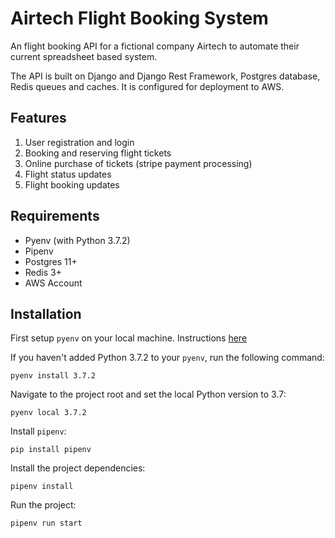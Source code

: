 # Airtech Flight Booking System
An flight booking API for a fictional company Airtech to automate their current spreadsheet based system.

The API is built on Django and Django Rest Framework, Postgres database, Redis queues and caches. It is configured for deployment to AWS.

## Features
1. User registration and login
2. Booking and reserving flight tickets
3. Online purchase of tickets (stripe payment processing)
4. Flight status updates
5. Flight booking updates

## Requirements
- Pyenv (with Python 3.7.2)
- Pipenv
- Postgres 11+
- Redis 3+
- AWS Account

## Installation
First setup `pyenv` on your local machine. Instructions [here](https://github.com/pyenv/pyenv)

If you haven't added Python 3.7.2 to your `pyenv`, run the following command:
```
pyenv install 3.7.2
```
Navigate to the project root and set the local Python version to 3.7:
```
pyenv local 3.7.2
```
Install `pipenv`:
```
pip install pipenv
```
Install the project dependencies:
```
pipenv install
```
Run the project:
```
pipenv run start
```
